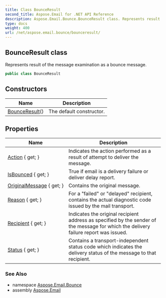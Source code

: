 ```yaml
---
title: Class BounceResult
second_title: Aspose.Email for .NET API Reference
description: Aspose.Email.Bounce.BounceResult class. Represents result of the message examination as a bounce message
type: docs
weight: 400
url: /net/aspose.email.bounce/bounceresult/
---
```

## BounceResult class

Represents result of the message examination as a bounce message.

```csharp
public class BounceResult
```

## Constructors

| Name | Description |
| --- | --- |
| [BounceResult](bounceresult/)() | The default constructor. |

## Properties

| Name | Description |
| --- | --- |
| [Action](../../aspose.email.bounce/bounceresult/action/) { get; } | Indicates the action performed as a result of attempt to deliver the message. |
| [IsBounced](../../aspose.email.bounce/bounceresult/isbounced/) { get; } | True if email is a delivery failure or deliver delay report. |
| [OriginalMessage](../../aspose.email.bounce/bounceresult/originalmessage/) { get; } | Contains the original message. |
| [Reason](../../aspose.email.bounce/bounceresult/reason/) { get; } | For a "failed" or "delayed" recipient, contains the actual diagnostic code issued by the mail transport. |
| [Recipient](../../aspose.email.bounce/bounceresult/recipient/) { get; } | Indicates the original recipient address as specified by the sender of the message for which the delivery failure report was issued. |
| [Status](../../aspose.email.bounce/bounceresult/status/) { get; } | Contains a transport-independent status code which indicates the delivery status of the message to that recipient. |

### See Also

* namespace [Aspose.Email.Bounce](../../aspose.email.bounce/)
* assembly [Aspose.Email](../../)



